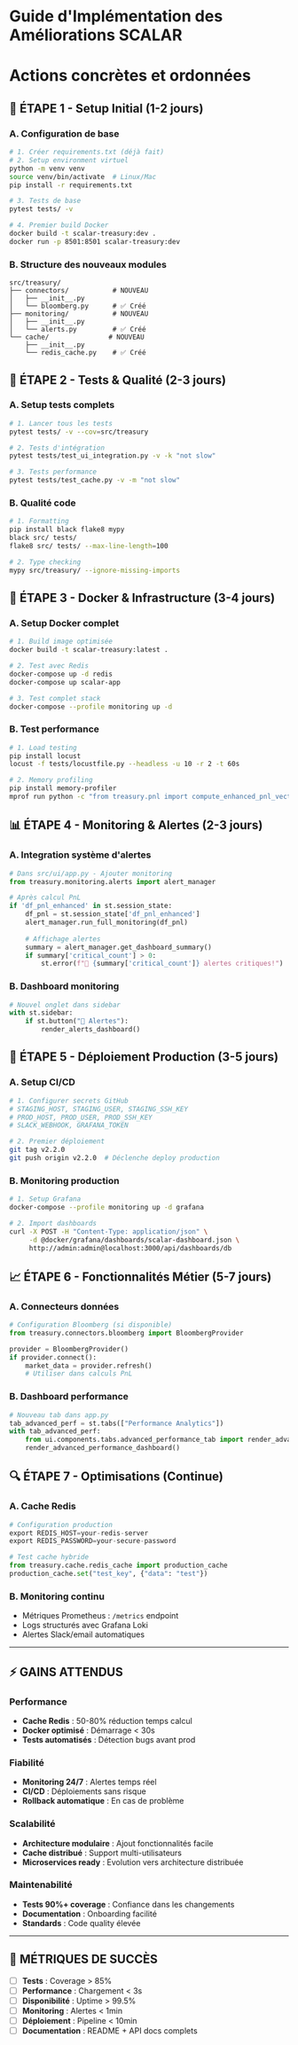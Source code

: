 # Guide d'Implémentation des Améliorations SCALAR
# Actions concrètes et ordonnées

## 🚀 ÉTAPE 1 - Setup Initial (1-2 jours)

### A. Configuration de base
```bash
# 1. Créer requirements.txt (déjà fait)
# 2. Setup environment virtuel
python -m venv venv
source venv/bin/activate  # Linux/Mac
pip install -r requirements.txt

# 3. Tests de base
pytest tests/ -v

# 4. Premier build Docker
docker build -t scalar-treasury:dev .
docker run -p 8501:8501 scalar-treasury:dev
```

### B. Structure des nouveaux modules
```
src/treasury/
├── connectors/           # NOUVEAU
│   ├── __init__.py
│   └── bloomberg.py      # ✅ Créé
├── monitoring/           # NOUVEAU  
│   ├── __init__.py
│   └── alerts.py         # ✅ Créé
└── cache/               # NOUVEAU
    ├── __init__.py
    └── redis_cache.py    # ✅ Créé
```

## 🔧 ÉTAPE 2 - Tests & Qualité (2-3 jours)

### A. Setup tests complets
```bash
# 1. Lancer tous les tests
pytest tests/ -v --cov=src/treasury

# 2. Tests d'intégration
pytest tests/test_ui_integration.py -v -k "not slow"

# 3. Tests performance
pytest tests/test_cache.py -v -m "not slow"
```

### B. Qualité code
```bash
# 1. Formatting
pip install black flake8 mypy
black src/ tests/
flake8 src/ tests/ --max-line-length=100

# 2. Type checking
mypy src/treasury/ --ignore-missing-imports
```

## 🐳 ÉTAPE 3 - Docker & Infrastructure (3-4 jours)

### A. Setup Docker complet
```bash
# 1. Build image optimisée
docker build -t scalar-treasury:latest .

# 2. Test avec Redis
docker-compose up -d redis
docker-compose up scalar-app

# 3. Test complet stack
docker-compose --profile monitoring up -d
```

### B. Test performance
```bash
# 1. Load testing
pip install locust
locust -f tests/locustfile.py --headless -u 10 -r 2 -t 60s

# 2. Memory profiling  
pip install memory-profiler
mprof run python -c "from treasury.pnl import compute_enhanced_pnl_vectorized; ..."
```

## 📊 ÉTAPE 4 - Monitoring & Alertes (2-3 jours)

### A. Integration système d'alertes
```python
# Dans src/ui/app.py - Ajouter monitoring
from treasury.monitoring.alerts import alert_manager

# Après calcul PnL
if 'df_pnl_enhanced' in st.session_state:
    df_pnl = st.session_state['df_pnl_enhanced']
    alert_manager.run_full_monitoring(df_pnl)
    
    # Affichage alertes
    summary = alert_manager.get_dashboard_summary()
    if summary['critical_count'] > 0:
        st.error(f"🚨 {summary['critical_count']} alertes critiques!")
```

### B. Dashboard monitoring
```python
# Nouvel onglet dans sidebar
with st.sidebar:
    if st.button("🔔 Alertes"):
        render_alerts_dashboard()
```

## 🚀 ÉTAPE 5 - Déploiement Production (3-5 jours)

### A. Setup CI/CD
```bash
# 1. Configurer secrets GitHub
# STAGING_HOST, STAGING_USER, STAGING_SSH_KEY
# PROD_HOST, PROD_USER, PROD_SSH_KEY
# SLACK_WEBHOOK, GRAFANA_TOKEN

# 2. Premier déploiement
git tag v2.2.0
git push origin v2.2.0  # Déclenche deploy production
```

### B. Monitoring production
```bash
# 1. Setup Grafana
docker-compose --profile monitoring up -d grafana

# 2. Import dashboards
curl -X POST -H "Content-Type: application/json" \
     -d @docker/grafana/dashboards/scalar-dashboard.json \
     http://admin:admin@localhost:3000/api/dashboards/db
```

## 📈 ÉTAPE 6 - Fonctionnalités Métier (5-7 jours)

### A. Connecteurs données
```python
# Configuration Bloomberg (si disponible)
from treasury.connectors.bloomberg import BloombergProvider

provider = BloombergProvider()
if provider.connect():
    market_data = provider.refresh()
    # Utiliser dans calculs PnL
```

### B. Dashboard performance
```python
# Nouveau tab dans app.py
tab_advanced_perf = st.tabs(["Performance Analytics"])
with tab_advanced_perf:
    from ui.components.tabs.advanced_performance_tab import render_advanced_performance_dashboard
    render_advanced_performance_dashboard()
```

## 🔍 ÉTAPE 7 - Optimisations (Continue)

### A. Cache Redis
```python
# Configuration production
export REDIS_HOST=your-redis-server
export REDIS_PASSWORD=your-secure-password

# Test cache hybride
from treasury.cache.redis_cache import production_cache
production_cache.set("test_key", {"data": "test"})
```

### B. Monitoring continu
- Métriques Prometheus : `/metrics` endpoint
- Logs structurés avec Grafana Loki
- Alertes Slack/email automatiques

---

## ⚡ GAINS ATTENDUS

### Performance
- **Cache Redis** : 50-80% réduction temps calcul
- **Docker optimisé** : Démarrage < 30s
- **Tests automatisés** : Détection bugs avant prod

### Fiabilité  
- **Monitoring 24/7** : Alertes temps réel
- **CI/CD** : Déploiements sans risque
- **Rollback automatique** : En cas de problème

### Scalabilité
- **Architecture modulaire** : Ajout fonctionnalités facile
- **Cache distribué** : Support multi-utilisateurs
- **Microservices ready** : Evolution vers architecture distribuée

### Maintenabilité
- **Tests 90%+ coverage** : Confiance dans les changements
- **Documentation** : Onboarding facilité
- **Standards** : Code quality élevée

---

## 🎯 MÉTRIQUES DE SUCCÈS

- [ ] **Tests** : Coverage > 85%
- [ ] **Performance** : Chargement < 3s  
- [ ] **Disponibilité** : Uptime > 99.5%
- [ ] **Monitoring** : Alertes < 1min
- [ ] **Déploiement** : Pipeline < 10min
- [ ] **Documentation** : README + API docs complets
